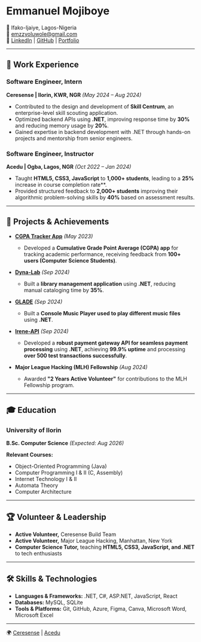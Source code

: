 # Emmanuel Mojiboye

📍 Ifako-Ijaiye, Lagos-Nigeria  
📧 [emzzyoluwole@gmail.com](mailto:emzzyoluwole@gmail.com)  
🔗 [LinkedIn](https://www.linkedin.com/in/emmanuel-mojiboye-b9493023b/) | [GitHub](https://github.com/Emzzy241) | [Portfolio](https://emmanuelmojiboye.journoportfolio.com/)  

---

## 💼 Work Experience

### Software Engineer, Intern  
**Ceresense | Ilorin, KWR, NGR** *(May 2024 – Aug 2024)*  
- Contributed to the design and development of **Skill Centrum**, an enterprise-level skill scouting application.  
- Optimized backend APIs using **.NET**, improving response time by **30%** and reducing memory usage by **20%**.
- Gained expertise in backend development with .NET through hands-on projects and mentorship from senior engineers.  

### Software Engineer, Instructor  
**Acedu | Ogba, Lagos, NGR** *(Oct 2022 – Jan 2024)*  
- Taught **HTML5, CSS3, JavaScript** to **1,000+ students**, leading to a **25%** increase in course completion rate**.
- Provided structured feedback to **2,000+ students** improving their algorithmic problem-solving skills by **40%** based on assessment results.  

---

## 🚀 Projects & Achievements

- **[CGPA Tracker App](https://github.com/Emzzy241/My-Csc-GPA)** *(May 2023)*  
  - Developed a **Cumulative Grade Point Average (CGPA) app** for tracking academic performance, receiving feedback from **100+ users (Computer Science Students)**.  

- **[Dyna-Lab](https://github.com/Emzzy241/Library-Catalogue)** *(Sep 2024)*  
  - Built a **library management application** using **.NET**, reducing manual cataloging time by **35%**.

- **[GLADE](https://github.com/Emzzy241/Glade)** *(Sep 2024)*  
  - Built a **Console Music Player used to play different music files** using **.NET**.  

- **[Irene-API](https://github.com/Emzzy241/Irene-API)** *(Sep 2024)*  
  - Developed a **robust payment gateway API for seamless payment processing** using **.NET**, achieving **99.9% uptime** and processing **over 500 test transactions successfully**.  

- **Major League Hacking (MLH) Fellowship** *(Aug 2024)*  
  - Awarded **"2 Years Active Volunteer"** for contributions to the MLH Fellowship program.  

---

## 🎓 Education  

### **University of Ilorin**  
**B.Sc. Computer Science** *(Expected: Aug 2026)*  

**Relevant Courses:**  
- Object-Oriented Programming (Java)  
- Computer Programming I & II (C, Assembly)  
- Internet Technology I & II  
- Automata Theory  
- Computer Architecture  

---

## 🏆 Volunteer & Leadership  

- **Active Volunteer,** Ceresense Build Team  
- **Active Volunteer,** Major League Hacking, Manhattan, New York  
- **Computer Science Tutor,** teaching **HTML5, CSS3, JavaScript, and .NET** to tech enthusiasts  

---

## 🛠️ Skills & Technologies  

- **Languages & Frameworks:** .NET, C#, ASP.NET, JavaScript, React  
- **Databases:** MySQL, SQLite  
- **Tools & Platforms:** Git, GitHub, Azure, Figma, Canva, Microsoft Word, Microsoft Excel  

---

🌍 [Ceresense](https://ceresense.com.ng/) | [Acedu](https://acedu.camp/)  
